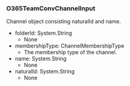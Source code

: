 ### O365TeamConvChannelInput
Channel object consisting naturalId and name.

- folderId: System.String
  - None
- membershipType: ChannelMembershipType
  - The membership type of the channel.
- name: System.String
  - None
- naturalId: System.String
  - None
